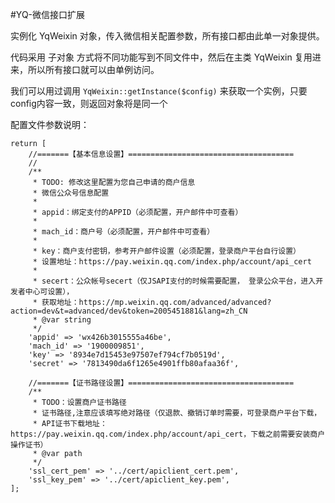 #YQ-微信接口扩展

实例化 YqWeixin 对象，传入微信相关配置参数，所有接口都由此单一对象提供。

代码采用 子对象 方式将不同功能写到不同文件中，然后在主类 YqWeixin 复用进来，所以所有接口就可以由单例访问。

我们可以用过调用 `YqWeixin::getInstance($config)` 来获取一个实例，只要config内容一致，则返回对象将是同一个

配置文件参数说明：
```
return [
    //=======【基本信息设置】=====================================
    //
    /**
     * TODO: 修改这里配置为您自己申请的商户信息
     * 微信公众号信息配置
     *
     * appid：绑定支付的APPID（必须配置，开户邮件中可查看）
     *
     * mach_id：商户号（必须配置，开户邮件中可查看）
     *
     * key：商户支付密钥，参考开户邮件设置（必须配置，登录商户平台自行设置）
     * 设置地址：https://pay.weixin.qq.com/index.php/account/api_cert
     *
     * secert：公众帐号secert（仅JSAPI支付的时候需要配置， 登录公众平台，进入开发者中心可设置），
     * 获取地址：https://mp.weixin.qq.com/advanced/advanced?action=dev&t=advanced/dev&token=2005451881&lang=zh_CN
     * @var string
     */
    'appid' => 'wx426b3015555a46be',
    'mach_id' => '1900009851',
    'key' => '8934e7d15453e97507ef794cf7b0519d',
    'secret' => '7813490da6f1265e4901ffb80afaa36f',

    //=======【证书路径设置】=====================================
    /**
     * TODO：设置商户证书路径
     * 证书路径,注意应该填写绝对路径（仅退款、撤销订单时需要，可登录商户平台下载，
     * API证书下载地址：https://pay.weixin.qq.com/index.php/account/api_cert，下载之前需要安装商户操作证书）
     * @var path
     */
    'ssl_cert_pem' => '../cert/apiclient_cert.pem',
    'ssl_key_pem' => '../cert/apiclient_key.pem',
];
```

